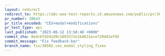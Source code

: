 ```yaml
---
layout: redirect
redirect_to: https://a8c-woo-test-reports.s3.amazonaws.com/public/pr/38643/api/index.html
pr_number: 38643
pr_title_encoded: "CES+modal+modifications"
pr_test_type: api
last_published: "2023-06-12 13:58:48 +0000"
commit_sha: 0edcbfd241d9c1893372e1b4631ecef204d1ef45
commit_message: "Fix feedback-bar"
branch_name: fix/38502_ces_modal_styling_fixes
---
```

